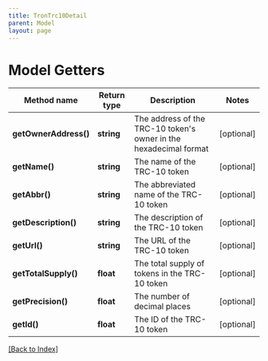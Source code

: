 ```yaml
---
title: TronTrc10Detail
parent: Model
layout: page
---
```


# Model Getters

Method name | Return type | Description | Notes
------------ | ------------- | ------------- | -------------
**getOwnerAddress()** | **string** | The address of the TRC-10 token's owner in the hexadecimal format | [optional]
**getName()** | **string** | The name of the TRC-10 token | [optional]
**getAbbr()** | **string** | The abbreviated name of the TRC-10 token | [optional]
**getDescription()** | **string** | The description of the TRC-10 token | [optional]
**getUrl()** | **string** | The URL of the TRC-10 token | [optional]
**getTotalSupply()** | **float** | The total supply of tokens in the TRC-10 token | [optional]
**getPrecision()** | **float** | The number of decimal places | [optional]
**getId()** | **float** | The ID of the TRC-10 token | [optional]

[[Back to Index]](../index.md)

